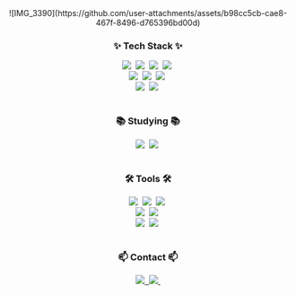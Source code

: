 <!--타이틀 부분-->
<div align="center">
![IMG_3390](https://github.com/user-attachments/assets/b98cc5cb-cae8-467f-8496-d765396bd00d)

</div>

<!--내용 부분-->
<h3 align="center">✨ Tech Stack ✨</h3>
<div align="center">
  <img src="https://img.shields.io/badge/python-3670A0?style=for-the-badge&logo=python&logoColor=ffdd54" />&nbsp
  <img src="https://img.shields.io/badge/c-3578E5.svg?style=for-the-badge&logo=c&logoColor=white" />&nbsp
  <img src="https://img.shields.io/badge/c-sharp-1daabb.svg?style=for-the-badge&logo=c-sharp&logoColor=white" />&nbsp
  <img src="https://img.shields.io/badge/html5-E34F26.svg?style=for-the-badge&logo=html5&logoColor=white" />&nbsp
</div>

<div align="center">
   <img src="https://img.shields.io/badge/pandas-150458.svg?style=for-the-badge&logo=pandas&logoColor=white" />&nbsp
    <img src="https://img.shields.io/badge/numpy-4d77cf.svg?style=for-the-badge&logo=numpy&logoColor=white" />&nbsp
    <img src="https://img.shields.io/badge/mysql-11557c.svg?style=for-the-badge&logo=windows&logoColor=white" />&nbsp
</div>

<div align="center">
   <img src="https://img.shields.io/badge/mac-OS-000000.svg?style=for-the-badge&logo=macOS&logoColor=white" />&nbsp
    <img src="https://img.shields.io/badge/windows-0078D6.svg?style=for-the-badge&logo=windows&logoColor=white" />&nbsp

</div>

<br>

<h3 align="center">📚 Studying 📚</h3>
<div align="center">
  <img src="https://img.shields.io/badge/chatbot-007ACC.svg?style=for-the-badge&logo=chatbot&logoColor=white" />&nbsp
  <img src="https://img.shields.io/badge/unity-2C2C32.svg?style=for-the-badge&logo=unity&logoColor=white" />&nbsp
</div>

<br>

<h3 align="center">🛠 Tools 🛠</h3>
<div align="center">
  <img src="https://img.shields.io/badge/git-F05033.svg?style=for-the-badge&logo=git&logoColor=white" />&nbsp
  <img src="https://img.shields.io/badge/github-181717.svg?style=for-the-badge&logo=github&logoColor=white" />&nbsp
  <img src="https://img.shields.io/badge/Notion-F3F3F3.svg?style=for-the-badge&logo=notion&logoColor=black" />&nbsp
</div>

<div align="center">
  <img src="https://img.shields.io/badge/google%20colab-FF4154?style=for-the-badge&logo=google%20colab&logoColor=white" />&nbsp
  <img src="https://img.shields.io/badge/figma-F24E1E.svg?style=for-the-badge&logo=figma&logoColor=white" />&nbsp
</div>

<div align="center">
  <img src="https://img.shields.io/badge/VSCode-2C2C32.svg?style=for-the-badge&logo=visual-studio&logoColor=22ABF3" />&nbsp
  <img src="https://img.shields.io/badge/pycharm-2C2C32.svg?style=for-the-badge&logo=pycharm&logoColor=22ABF3" />&nbsp
</div>

<br>

<h3 align="center">📫 Contact 📫</h3>
<div align="center">
  <a href="https://yu-ming.tistory.com">
    <img src="https://img.shields.io/badge/Tistory-D14836?style=for-the-badge&logo=tistory&logoColor=white"/>&nbsp
  </a>
  <a href="mailto:youmin0321@naver.com">
    <img src="https://img.shields.io/badge/youmin0321@naver.com-1EBC8F?style=for-the-badge&logo=naver&logoColor=white"/>&nbsp
  </a>
</div>
